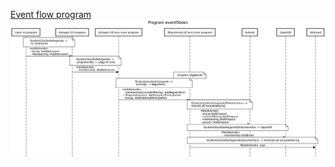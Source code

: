 [Event flow program](https://sequencediagram.org/index.html#initialData=C4S2BsFMAIAUCcD2BzeBDAttSA3SA7YAM3ADeATAgKAOHgE8BnABzQGMR9loAGAOgAsVfImAxEeeNAAyAE8aQpkAFbRmSVJgA00AIKE0yAtFDhwajegwAuaAGVgAV0qEA9A+chIlcMENp8SmgAWgA+aAAdfGh8emhGJ3IvZnAAqio5BSVVdRQrEPD9PyNo03NczRtoDG8fAJdbKOC4S0xbXXJyDowQRkYQRHxhUXFJPQMSkxAzCzztceLjMugAa0d4RmhORCwKq1sPF2BXBM9vSF9-QJgwyOi9zFcANVlwVVu5ZG5ltY2qIsMS2m5VaWFuAMmP3Wm22u1BthqnQu9QIjWizQA0tD2p1ur1+oNhmJoBJFNAAEqQZC9OiKNDkNQAU9W0K2IjhcyqCE5TOQjIIlCJozJEKBM1+MPZs0qOkp1IS8DpDOYzIlbJ20v29kStBOiS8PmKKIKdxZG2er3e4TlNMV6H+EzF5jVsM1mBNNoVSqZZslGoeVURdWu+DRIV9tnp5E9dDQoEGpua3MqAEl8AkAmxIDjyGmM-gs7A0PBQBxWPHolFwwBxJCOZg5vN+AuQIslkBluMDIZUGN2+k+l1SgPgnAAIyQwGAtgAsrVkSG0c1UIh69YOuQACJIZir4B3ZpsVcbSAAeSIREUnGQ68628Qu8c+6a1UgGDHikYAAsQA2N-fH2ffBmmYT9BhzAC917KlbW9FVfXVDlKluABVZhQK-RkzFnedUkXA9oFfd9Px-P9OgAIUVNAVmg+VaXQZVVVZV0R0KHAVlSBicKRPCGjZZA0CAA)
![Event flow](event_flow.png)
